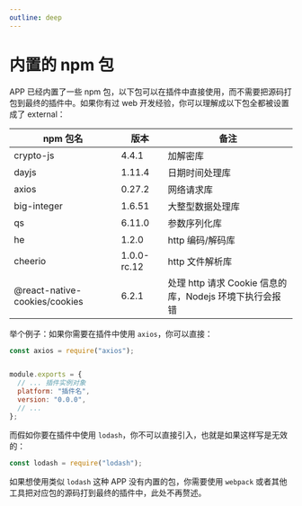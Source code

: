 ```yaml
---
outline: deep
---
```


# 内置的 npm 包

APP 已经内置了一些 npm 包，以下包可以在插件中直接使用，而不需要把源码打包到最终的插件中。如果你有过 web 开发经验，你可以理解成以下包全都被设置成了 external：

| npm 包名                      | 版本        | 备注                                                    |
| ----------------------------- | ----------- | ------------------------------------------------------- |
| crypto-js                     | 4.4.1       | 加解密库                                                |
| dayjs                         | 1.11.4      | 日期时间处理库                                          |
| axios                         | 0.27.2      | 网络请求库                                              |
| big-integer                   | 1.6.51      | 大整型数据处理库                                        |
| qs                            | 6.11.0      | 参数序列化库                                            |
| he                            | 1.2.0       | http 编码/解码库                                        |
| cheerio                       | 1.0.0-rc.12 | http 文件解析库                                         |
| @react-native-cookies/cookies | 6.2.1       | 处理 http 请求 Cookie 信息的库，Nodejs 环境下执行会报错 |

举个例子：如果你需要在插件中使用 `axios`，你可以直接：

```javascript
const axios = require("axios");


module.exports = {
  // ... 插件实例对象
  platform: "插件名",
  version: "0.0.0",
  // ...
};

```

而假如你要在插件中使用 `lodash`，你不可以直接引入，也就是如果这样写是无效的：

```javascript
const lodash = require("lodash");
```

如果想使用类似 `lodash` 这种 APP 没有内置的包，你需要使用 `webpack` 或者其他工具把对应包的源码打到最终的插件中，此处不再赘述。